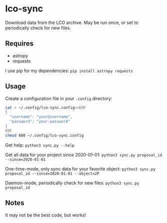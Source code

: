 # lco-sync
Download data from the LCO archive.  May be run once, or set to periodically check for new files.

## Requires
* astropy
* requests

I use pip for my dependencies: `pip install astropy requests`

## Usage

Create a configuration file in your `.config` directory:
```bash
cat > ~/.config/lco-sync.config<<EOF
{
  "username": "your@username",
  "password": "your-password"
}
EOF
chmod 600 ~/.config/lco-sync.config
```

Get help: `python3 sync.py --help`

Get all data for your project since 2020-01-01: `python3 sync.py proposal_id --since=2020-01-01`

One-time-mode, only sync data for your favorite object: `python3 sync.py proposal_id --since=2020-01-01 --object=2P`

Daemon-mode, periodically check for new files: `python3 sync.py proposal_id`

## Notes
It may not be the best code, but works!
